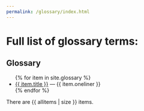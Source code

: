 ```yaml
---
permalink: /glossary/index.html
---
```


# Full list of glossary terms:

## Glossary

<ul>
{% for item in site.glossary %}
   <li><a href="{{ item.url }}">{{ item.title }}</a> — {{ item.oneliner }}</li>
{% endfor %}
</ul>

<!--

{% assign allitems = [] %}

{% for item in site.glossary %}
  {% assign allitems = allitems | push: item %}
{% endfor %}


-->

There are {{ allitems | size }} items.
